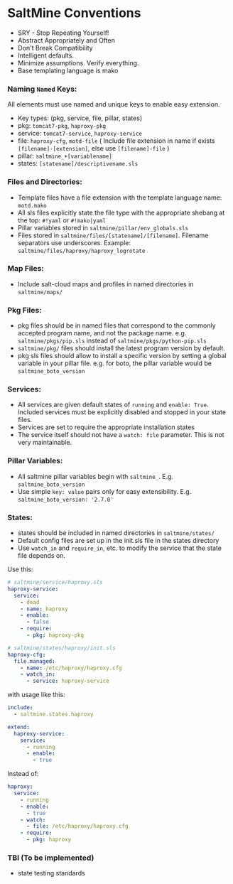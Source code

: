 SaltMine Conventions
====================

+ SRY - Stop Repeating Yourself!
+ Abstract Appropriately and Often
+ Don't Break Compatibility
+ Intelligent defaults.
+ Minimize assumptions. Verify everything.
+ Base templating language is mako

### Naming `Named` Keys:
All elements must use named and unique keys to enable easy extension.

+ Key types: (pkg, service, file, pillar, states)
+ pkg: `tomcat7-pkg`, `haproxy-pkg`
+ service: `tomcat7-service`, `haproxy-service`
+ file: `haproxy-cfg`, `motd-file` ( Include file extension in name if exists ``[filename]-[extension]``, else use ``[filename]-file`` )
+ pillar: `saltmine_+[variablename]`
+ states: `[statename]/descriptivename.sls`

### Files and Directories:

+ Template files have a file extension with the template language name: ``motd.mako``
+ All sls files explicitly state the file type with the appropriate shebang at the top: ``#!yaml`` or ``#!mako|yaml``
+ Pillar variables stored in ``saltmine/pillar/env_globals.sls``
+ Files stored in ``saltmine/files/[statename]/[filename]``. Filename separators use underscores. Example: ``saltmine/files/haproxy/haproxy_logrotate``

### Map Files:

+ Include salt-cloud maps and profiles in named directories in ``saltmine/maps/``

### Pkg Files:

+ pkg files should be in named files that correspond to the commonly accepted program name, and not the package name. e.g. ``saltmine/pkgs/pip.sls`` instead of ``saltmine/pkgs/python-pip.sls``
+ ``saltmine/pkg/`` files should install the latest program version by default. 
+ pkg sls files should allow to install a specific version by setting a global variable in your pillar file. e.g. for boto, the pillar variable would be ``saltmine_boto_version``

### Services:

+ All services are given default states of ``running`` and ``enable: True``. Included services must be explicitly disabled and stopped in your state files.
+ Services are set to require the appropriate installation states
+ The service itself should not have a ``watch: file`` parameter. This is not very maintainable.

### Pillar Variables:

+ All saltmine pillar variables begin with ``saltmine_``. E.g. ``saltmine_boto_version``
+ Use simple `key: value` pairs only for easy extensibility. E.g. ``saltmine_boto_version: '2.7.0'``

### States:

+ states should be included in named directories in ``saltmine/states/``
+ Default config files are set up in the init.sls file in the states directory 
+ Use ``watch_in`` and ``require_in``, etc. to modify the service that the state file depends on. 


Use this:

```yaml
# saltmine/service/haproxy.sls
haproxy-service:
  service:
    - dead
    - name: haproxy
    - enable: 
      - false
    - require:
      - pkg: haproxy-pkg

# saltmine/states/haproxy/init.sls
haproxy-cfg:
  file.managed:
    - name: /etc/haproxy/haproxy.cfg
    - watch_in:
      - service: haproxy-service
```

with usage like this:

```yaml
include:
  - saltmine.states.haproxy

extend:
  haproxy-service:
    service:
      - running
      - enable:
        - true
```

Instead of:

```yaml
haproxy:
  service:
    - running
    - enable: 
      - true
    - watch:
      - file: /etc/haproxy/haproxy.cfg
    - require:
      - pkg: haproxy
```

### TBI (To be implemented)

+ state testing standards